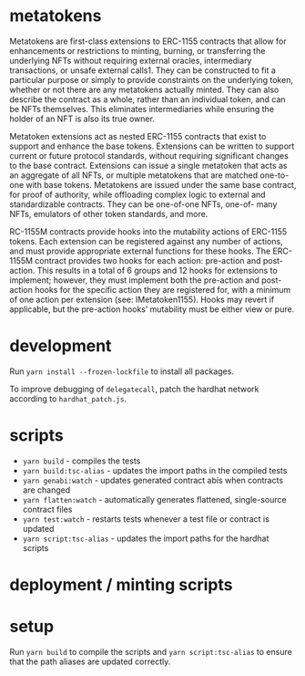 # metatokens

Metatokens are first-class extensions to ERC-1155 contracts that allow for enhancements or restrictions to minting, burning, or transferring the underlying NFTs without requiring external oracles, intermediary transactions, or unsafe external calls1. They can be constructed to fit a particular purpose or simply to provide constraints on the underlying token, whether or not there are any metatokens actually minted. They can also describe the contract as a whole, rather than an individual token, and can be NFTs themselves. This eliminates intermediaries while ensuring the holder of an NFT is also its true owner.

Metatoken extensions act as nested ERC-1155 contracts that exist to support and enhance the base tokens. Extensions can be written to support current or future protocol standards, without requiring significant changes to the base contract. Extensions can issue a single metatoken that acts as an aggregate of all NFTs, or multiple metatokens that are matched one-to-one with base tokens. Metatokens are issued under the same base contract, for proof of authority, while offloading complex logic to external and standardizable contracts. They can be one-of-one NFTs, one-of- many NFTs, emulators of other token standards, and more.

RC-1155M contracts provide hooks into the mutability actions of ERC-1155 tokens. Each extension can be registered against any number of actions, and must provide appropriate external functions for these hooks. The ERC-1155M contract provides two hooks for each action: pre-action and post-action. This results in a total of 6 groups and 12 hooks for extensions to implement; however, they must implement both the pre-action and post-action hooks for the specific action they are registered for, with a minimum of one action per extension (see: IMetatoken1155). Hooks may revert if applicable, but the pre-action hooks’ mutability must be either view or pure.

# development

Run `yarn install --frozen-lockfile` to install all packages.

To improve debugging of `delegatecall`, patch the hardhat network according to `hardhat_patch.js`.

# scripts

- `yarn build` - compiles the tests
- `yarn build:tsc-alias` - updates the import paths in the compiled tests
- `yarn genabi:watch` - updates generated contract abis when contracts are changed
- `yarn flatten:watch` - automatically generates flattened, single-source contract files
- `yarn test:watch` - restarts tests whenever a test file or contract is updated
- `yarn script:tsc-alias` - updates the import paths for the hardhat scripts

# deployment / minting scripts

# setup

Run `yarn build` to compile the scripts and `yarn script:tsc-alias` to ensure that the path aliases are updated correctly.
